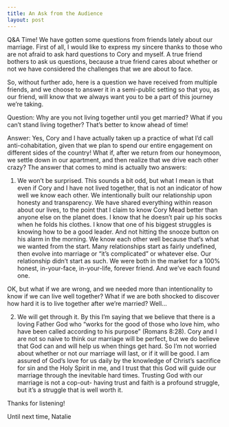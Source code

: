 ```yaml
---
title: An Ask from the Audience
layout: post
---
```


Q&A Time!  We have gotten some questions from friends lately about our marriage.  First of all, I would like to express my sincere thanks to those who are not afraid to ask hard questions to Cory and myself.  A true friend bothers to ask us questions, because a true friend cares about whether or not we have considered the challenges that we are about to face.  

So, without further ado, here is a question we have received from multiple friends, and we choose to answer it in a semi-public setting so that you, as our friend, will know that we always want you to be a part of this journey we’re taking.

Question: Why are you not living together until you get married?  What if you can’t stand living together?  That’s better to know ahead of time!

Answer: Yes, Cory and I have actually taken up a practice of what I’d call anti-cohabitation, given that we plan to spend our entire engagement on different sides of the country!  What if, after we return from our honeymoon, we settle down in our apartment, and then realize that we drive each other crazy?  The answer that comes to mind is actually two answers:

1) We won’t be surprised.  This sounds a bit odd, but what I mean is that even if Cory and I have not lived together, that is not an indicator of how well we know each other.  We intentionally built our relationship upon honesty and transparency.  We have shared everything within reason about our lives, to the point that I claim to know Cory Mead better than anyone else on the planet does.  I know that he doesn’t pair up his socks when he folds his clothes.  I know that one of his biggest struggles is knowing how to be a good leader.  And not hitting the snooze button on his alarm in the morning.  We know each other well because that’s what we wanted from the start.  Many relationships start as fairly undefined, then evolve into marriage or “it’s complicated” or whatever else.  Our relationship didn’t start as such. We were both in the market for a 100% honest, in-your-face, in-your-life, forever friend.  And we’ve each found one.

OK, but what if we are wrong, and we needed more than intentionality to know if we can live well together?  What if we are both shocked to discover how hard it is to live together after we’re married?  Well...

2) We will get through it.   By this I’m saying that we believe that there is a loving Father God who “works for the good of those who love him, who have been called according to his purpose” (Romans 8:28).     Cory and I are not so naive to think our marriage will be perfect, but we do believe that God can and will help us when things get hard.  So I’m not worried about whether or not our marriage will last, or if it will be good.  I am assured of God’s love for us daily by the knowledge of Christ’s sacrifice for sin and the Holy Spirit in me, and I trust that this God will guide our marriage through the inevitable hard times.  Trusting God with our marriage is not a cop-out-  having trust and faith is a profound struggle, but it’s a struggle that is well worth it.

Thanks for listening!  

Until next time,
Natalie